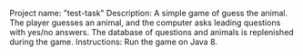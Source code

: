 Project name: "test-task"
   Description: A simple game of guess the animal. The player guesses an animal, and the computer asks leading questions with yes/no answers. The database of questions and animals is replenished during the game.
   Instructions: Run the game on Java 8.
